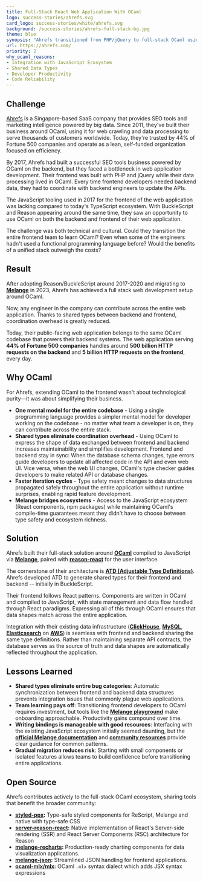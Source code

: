 ```yaml
---
title: Full-Stack React Web Application With OCaml
logo: success-stories/ahrefs.svg
card_logo: success-stories/white/ahrefs.svg
background: /success-stories/ahrefs-full-stack-bg.jpg
theme: blue
synopsis: "Ahrefs transitioned from PHP/jQuery to full-stack OCaml using Melange and React, eliminating team silos and enabling any engineer to contribute across their entire web application stack."
url: https://ahrefs.com/
priority: 2
why_ocaml_reasons:
- Integration with JavaScript Ecosystem
- Shared Data Types
- Developer Productivity
- Code Reliability
---
```


## Challenge

[Ahrefs](https://ahrefs.com/) is a Singapore-based SaaS company that provides SEO tools and marketing intelligence powered by big data. Since 2011, they've built their business around OCaml, using it for web crawling and data processing to serve thousands of customers worldwide. Today, they're trusted by 44% of Fortune 500 companies and operate as a lean, self-funded organization focused on efficiency.

By 2017, Ahrefs had built a successful SEO tools business powered by OCaml on the backend, but they faced a bottleneck in web application development. Their frontend was built with PHP and jQuery while their data processing lived in OCaml. Every time frontend developers needed backend data, they had to coordinate with backend engineers to update the APIs.

The JavaScript tooling used in 2017 for the frontend of the web application was lacking compared to today's TypeScript ecosystem. With BuckleScript and Reason appearing around the same time, they saw an opportunity to use OCaml on both the backend and frontend of their web application.

The challenge was both technical and cultural. Could they transition the entire frontend team to learn OCaml? Even when some of the engineers hadn't used a functional programming language before? Would the benefits of a unified stack outweigh the costs?

## Result

After adopting Reason/BuckleScript around 2017-2020 and migrating to **[Melange](https://melange.re/)** in 2023, Ahrefs has achieved a full stack web development setup around OCaml.

Now, any engineer in the company can contribute across the entire web application. Thanks to shared types between backend and frontend, coordination overhead is greatly reduced.

Today, their public-facing web application belongs to the same OCaml codebase that powers their backend systems. The web application serving **44% of Fortune 500 companies** handles around **500 billion HTTP requests on the backend** and **5 billion HTTP requests on the frontend**, every day.

## Why OCaml

For Ahrefs, extending OCaml to the frontend wasn't about technological purity—it was about simplifying their business.

* **One mental model for the entire codebase** - Using a single programming language provides a simpler mental model for developer working on the codebase - no matter what team a developer is on, they can contribute across the entire stack.
* **Shared types eliminate coordination overhead** - Using OCaml to express the shape of data exchanged between frontend and backend increases maintainability and simplifies development. Frontend and backend stay in sync: When the database schema changes, type errors guide developers to update all affected code in the API and even web UI. Vice versa, when the web UI changes, OCaml's type checker guides developers to make related API or database changes.
* **Faster iteration cycles** - Type safety meant changes to data structures propagated safely throughout the entire application without runtime surprises, enabling rapid feature development.
* **Melange bridges ecosystems** - Access to the JavaScript ecosystem (React components, npm packages) while maintaining OCaml's compile-time guarantees meant they didn't have to choose between type safety and ecosystem richness.

## Solution

Ahrefs built their full-stack solution around **[OCaml](https://ocaml.org/)** compiled to JavaScript via **[Melange](https://melange.re/)**, paired with **[reason-react](https://github.com/reasonml/reason-react)** for the user interface.

The cornerstone of their architecture is **[ATD (Adjustable Type Definitions)](https://github.com/ahrefs/atd)**. Ahrefs developed ATD to generate shared types for their frontend and backend -- initially in BuckleScript.

Their frontend follows React patterns. Components are written in OCaml and compiled to JavaScript, with state management and data flow handled through React paradigms. Expressing all of this through OCaml ensures that data shapes match across the entire application.

Integration with their existing data infrastructure (**[ClickHouse](https://clickhouse.com/)**, **[MySQL](https://www.mysql.com/)**, **[Elasticsearch](https://www.elastic.co/)** on **[AWS](https://aws.amazon.com/)**) is seamless with frontend and backend sharing the same type definitions. Rather than maintaining separate API contracts, the database serves as the source of truth and data shapes are automatically reflected throughout the application.

## Lessons Learned

* **Shared types eliminate entire bug categories**: Automatic synchronization between frontend and backend data structures prevents integration issues that commonly plague web applications.
* **Team learning pays off**: Transitioning frontend developers to OCaml requires investment, but tools like the **[Melange playground](https://melange.re/v5.0.0/playground)** make onboarding approachable. Productivity gains compound over time.
* **Writing bindings is manageable with good resources**: Interfacing with the existing JavaScript ecosystem initially seemed daunting, but the **[official Melange documentation](https://melange.re/)** and **[community resources](https://github.com/melange-community/bindings)** provide clear guidance for common patterns.
* **Gradual migration reduces risk**: Starting with small components or isolated features allows teams to build confidence before transitioning entire applications.

## Open Source

Ahrefs contributes actively to the full-stack OCaml ecosystem, sharing tools that benefit the broader community:

* **[styled-ppx](https://github.com/davesnx/styled-ppx):** Type-safe styled components for ReScript, Melange and native with type-safe CSS
* **[server-reason-react](https://github.com/ml-in-barcelona/server-reason-react):** Native implementation of React's Server-side rendering (SSR) and React Server Components (RSC) architecture for Reason
* **[melange-recharts](https://github.com/ahrefs/melange-recharts):** Production-ready charting components for data visualization applications.
* **[melange-json](https://github.com/melange-community/melange-json):** Streamlined JSON handling for frontend applications.
* **[ocaml-mlx/mlx](https://github.com/ocaml-mlx/mlx):** OCaml `.mlx` syntax dialect which adds JSX syntax expressions
